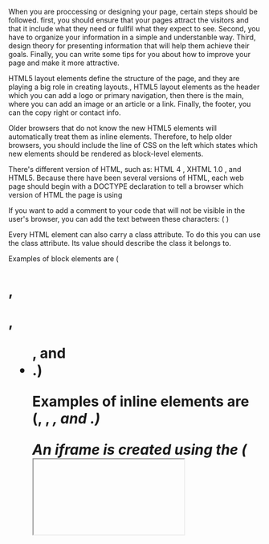 
When you are proccessing or designing your page, certain steps should be followed. first, you should ensure that your pages attract the visitors and that it include what they need or fullfil what they  expect to see. Second, you have to organize your information in a simple and understanble way. Third, design theory for presenting information that will help them achieve their goals. Finally, you can write some tips for you about how to improve your page and make it more attractive. 

HTML5  layout elements define the structure of the page, and they are playing a big role in creating layouts., HTML5 layout elements as the header which you can add a logo or primary navigation, then there is the main, where you can add an image or an article or a link. Finally, the footer, you can the copy right or contact info.

Older browsers that do not know the new HTML5 elements will automatically treat them as inline elements. Therefore, to help older browsers, you should include the line of CSS on the left which states which new elements should be rendered as block-level elements.

There's different version of HTML, such as: HTML 4 , XHTML 1.0 , and HTML5. Because there have been several versions of HTML, each web page should begin with a DOCTYPE declaration to tell a browser which version of HTML the page is using

If you want to add a comment to your code that will not be visible in the user's browser, you can add the text between these characters: ( <!-- comment goes here --> )

Every HTML element can also carry a class attribute. To do this you can use the class attribute. Its value should describe the class it belongs to.

Examples of block elements are 
(<h1>, <p>, <ul>, and <li>.)

Examples of inline elements are
(<a>, <b>, <em>, and <img>.)

An iframe is created using the (<iframe>) element.

The (<div>)  element allows you to group a set of elements together in one block-level box. 

